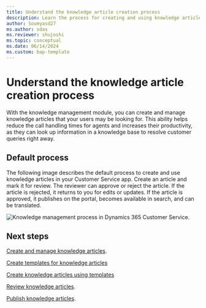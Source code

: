 ```yaml
---
title: Understand the knowledge article creation process
description: Learn the process for creating and using knowledge articles.
author: Soumyasd27
ms.author: sdas
ms.reviewer: shujoshi
ms.topic: conceptual
ms.date: 06/14/2024
ms.custom: bap-template
---
```


# Understand the knowledge article creation process

With the knowledge management module, you can create and manage knowledge articles that your users may be looking for. This ability helps reduce the call handling times for agents and increases their productivity, as they can look up information in a knowledge base to resolve customer queries right away.

## Default process

The following image describes the default process to create and use knowledge articles in your Customer Service app. Create an article and mark it for review. The reviewer can approve or reject the article. If the article is rejected, it returns to you for edits or updates. If the article is approved, it publishes on the portal, becomes available in search, and can be translated.
  
![Knowledge management process in Dynamics 365 Customer Service.](../media/v8-km-walkthrough.png "Knowledge management process in Dynamics 365 Customer Service.")  
 
## Next steps

[Create and manage knowledge articles](customer-service-hub-user-guide-knowledge-article.md#create-and-manage-knowledge-articles).

[Create templates for knowledge articles](create-templates-knowledge-article.md#create-templates-for-knowledge-articles)

[Create knowledge articles using templates](customer-service-hub-user-guide-knowledge-article.md#create-knowledge-articles-using-templates)

[Review knowledge articles](review-ka.md#review-knowledge-articles).

[Publish knowledge articles](publish-ka.md#publish-knowledge-articles).
